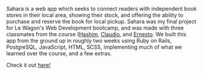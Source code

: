 Sahara is a web app which seeks to connect readers with independent book stores in their local area, showing their stock, and offering the ability to purchase and reserve the book for local pickup.
Sahara was my final project for Le Wagon's Web Development bootcamp, and was made with three classmates from the course ([Hashim](https://github.com/HashimJanjua), [Claudio](https://github.com/claudiopaz90), and [Ernesto](https://github.com/ERN35T0).
We built this app from the ground up in roughly two weeks using Ruby on Rails, PostgreSQL, JavaScript, HTML, SCSS,  implementing much of what we learned over the course, and a few extras. 

Check it out [here!](http://www.saharabooks.uk/)
